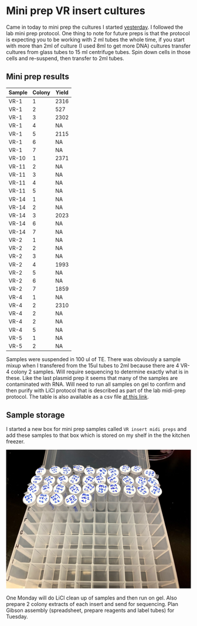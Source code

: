 # Mini prep VR insert cultures

Came in today to mini prep the cultures I started [yesterday](26_9-4-21.md).
I followed the lab mini prep protocol. One thing to note for future preps
is that the protocol is expecting you to be working with 2 ml tubes the whole
time, if you start with more than 2ml of culture (I used 8ml to get more DNA)
cultures transfer cultures from glass tubes to 15 ml centrifuge tubes. Spin down
cells in those cells and re-suspend, then transfer to 2ml tubes. 

## Mini prep results

| Sample | Colony | Yield |
| ------ | ------ | ----- |
| VR-1   | 1      | 2316  |
| VR-1   | 2      | 527   |
| VR-1   | 3      | 2302  |
| VR-1   | 4      | NA    |
| VR-1   | 5      | 2115  |
| VR-1   | 6      | NA    |
| VR-1   | 7      | NA    |
| VR-10  | 1      | 2371  |
| VR-11  | 2      | NA    |
| VR-11  | 3      | NA    |
| VR-11  | 4      | NA    |
| VR-11  | 5      | NA    |
| VR-14  | 1      | NA    |
| VR-14  | 2      | NA    |
| VR-14  | 3      | 2023  |
| VR-14  | 6      | NA    |
| VR-14  | 7      | NA    |
| VR-2   | 1      | NA    |
| VR-2   | 2      | NA    |
| VR-2   | 3      | NA    |
| VR-2   | 4      | 1993  |
| VR-2   | 5      | NA    |
| VR-2   | 6      | NA    |
| VR-2   | 7      | 1859  |
| VR-4   | 1      | NA    |
| VR-4   | 2      | 2310  |
| VR-4   | 2      | NA    |
| VR-4   | 2      | NA    |
| VR-4   | 5      | NA    |
| VR-5   | 1      | NA    |
| VR-5   | 2      | NA    |

Samples were suspended in 100 ul of TE. There was obviously a sample
mixup when I transfered from the 15ul tubes to 2ml because there
are 4 VR-4 colony 2 samples. Will require sequencing to determine
exactly what is in these.
Like the last plasmid prep it seems that many of the samples are contaminated
with RNA. Will need to run all samples on gel to confirm and then purify
with LiCl protocol that is described as part of the lab midi-prep protocol. 
The
table is also available as a csv file [at this link](tables/9-5-21-VR-insert-mini-preps.csv).

## Sample storage

I started a new box for mini prep samples called `VR insert midi preps` and
add these samples to that box which is stored on my shelf in the the kitchen
freezer.

![](images/IMG_5464.jpg)

One Monday will do LiCl clean up of samples and then run on gel. Also prepare 2 colony extracts of each insert and send for sequencing. Plan
Gibson assembly (spreadsheet, prepare reagents and label tubes) 
for Tuesday.


